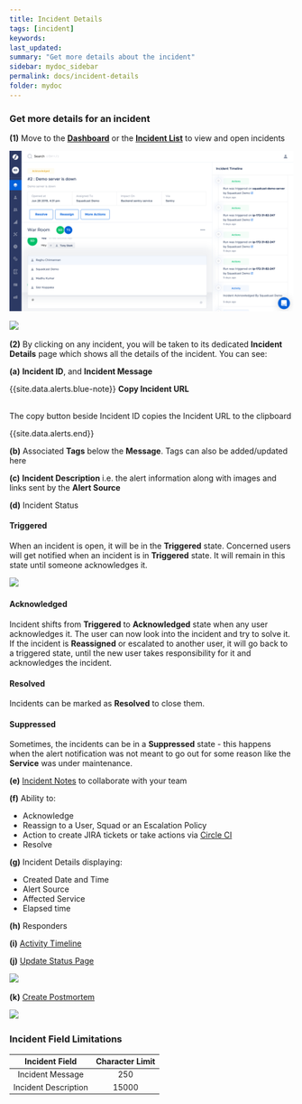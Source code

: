 ```yaml
---
title: Incident Details
tags: [incident]
keywords:
last_updated:
summary: "Get more details about the incident"
sidebar: mydoc_sidebar
permalink: docs/incident-details
folder: mydoc
---
```


### Get more details for an incident

**(1)** Move to the **[Dashboard](incident-dashboard)** or the **[Incident List](incident-list-table-view)** to view and open incidents

![](images/incident_1.png)

![](images/incident_1_1.png)

**(2)** By clicking on any incident, you will be taken to its dedicated **Incident Details** page which shows all the details of the incident. You can see:

**(a)** **Incident ID**, and **Incident Message**

{{site.data.alerts.blue-note}}
<b>Copy Incident URL</b>
<br/><br/><p>The copy button beside Incident ID copies the Incident URL to the clipboard</p>
{{site.data.alerts.end}}

**(b)** Associated **Tags** below the **Message**. Tags can also be added/updated here

**(c)** **Incident Description** i.e. the alert information along with images and links sent by the **Alert Source**

**(d)** Incident Status

#### Triggered
When an incident is open, it will be in the **Triggered** state. Concerned users will get notified when an incident is in **Triggered** state. It will remain in this state until someone acknowledges it.

![](images/incident_2.png)

#### Acknowledged
Incident shifts from **Triggered** to **Acknowledged** state when any user acknowledges it. The user can now look into the incident and try to solve it. If the incident is **Reassigned** or escalated to another user, it will go back to a triggered state, until the new user takes responsibility for it and acknowledges the incident.

#### Resolved
Incidents can be marked as **Resolved** to close them.

#### Suppressed
Sometimes, the incidents can be in a **Suppressed** state - this happens when the alert notification was not meant to go out for some reason like the **Service** was under maintenance. 

**(e)** [Incident Notes](incident-notes) to collaborate with your team 

**(f)** Ability to:

- Acknowledge
- Reassign to a User, Squad or an Escalation Policy
- Action to create JIRA tickets or take actions via [Circle CI](https://support.squadcast.com/docs/circleci-actions)
- Resolve

**(g)** Incident Details displaying:

- Created Date and Time
- Alert Source
- Affected Service
- Elapsed time

**(h)** Responders

**(i)** [Activity Timeline](incident-timeline)

**(j)** [Update Status Page](statuspage#updating-your-statuspage)

![](images/incident_3.png)

**(k)** [Create Postmortem](postmortems#creating-a-postmortem)

![](images/incident_4.png)

### Incident Field Limitations

|    Incident Field    | Character Limit |
|:--------------------:|:---------------:|
|   Incident Message   |       250       |
| Incident Description |      15000      |
